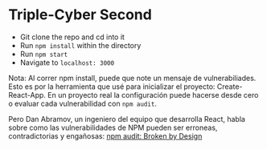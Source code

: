 # Triple-Cyber Second

- Git clone the repo and cd into it
- Run `npm install` within the directory
- Run `npm start`
- Navigate to `localhost: 3000`

Nota: Al correr npm install, puede que note un mensaje de vulnerabiliades. Esto es por la herramienta que usé para inicializar el proyecto: Create-React-App. En un proyecto real la configuración puede hacerse desde cero o evaluar cada vulnerabilidad con `npm audit`. 

Pero Dan Abramov, un ingeniero del equipo que desarrolla React, habla sobre como las vulnerabilidades de NPM pueden ser erroneas, contradictorias y engañosas: [npm audit: Broken by Design](https://overreacted.io/npm-audit-broken-by-design/)

